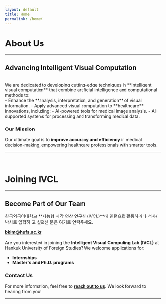 ```yaml
---
layout: default
title: Home
permalink: /home/
---
```


# **About Us**
---

## Advancing Intelligent Visual Computation
<br>
We are dedicated to developing cutting-edge techniques in **intelligent visual computation** that combine artificial intelligence and computational methods to:
<br>
- Enhance the **analysis, interpretation, and generation** of visual information.
- Apply advanced visual computation to **healthcare** innovations, including:
  - AI-powered tools for medical image analysis.
  - AI-supported systems for processing and transforming medical data.

### **Our Mission**
Our ultimate goal is to **improve accuracy and efficiency** in medical decision-making, empowering healthcare professionals with smarter tools.

---
<br>

# **Joining IVCL**
---

## Become Part of Our Team

한국외국어대학교 **지능형 시각 연산 연구실 (IVCL)**에 인턴으로 활동하거나 석사/박사로 입학하
고 싶으신 분은 여기로 연락주세요.

**bkim@hufs.ac.kr**
<br>
<br>
Are you interested in joining the **Intelligent Visual Computing Lab (IVCL)** at Hankuk University of Foreign Studies? We welcome applications for:

- **Internships**
- **Master's and Ph.D. programs**

### **Contact Us**
For more information, feel free to **[reach out to us](mailto:bkim@hufs.ac.kr)**. We look forward to hearing from you!

---
